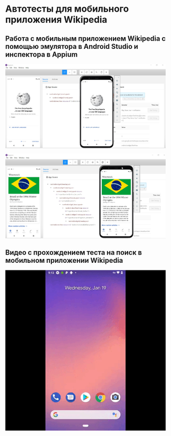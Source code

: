    # Автотесты для мобильного приложения Wikipedia
   
   ##  Работа с мобильным приложением Wikipedia с помощью эмулятора в Android Studio и инспектора в Appium

   ![image](src/test/resources/files/appium1.jpg)

   ![image](src/test/resources/files/appium2.jpg)

   ##  Видео с прохождением теста на поиск в мобильном приложении Wikipedia

   ![image](src/test/resources/files/video.gif)